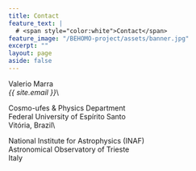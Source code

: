 ```yaml
---
title: Contact
feature_text: |
  # <span style="color:white">Contact</span>
feature_image: "/BEHOMO-project/assets/banner.jpg"
excerpt: ""
layout: page
aside: false
---
```


<!-- {% include figure.html image="/BEHOMO-project/assets/vale.jpg" position="left" width="250px" %} -->

Valerio Marra\
*{{ site.email }}*\

Cosmo-ufes & Physics Department\
Federal University of Espírito Santo\
Vitória, Brazil\

National Institute for Astrophysics (INAF)\
Astronomical Observatory of Trieste\
Italy

<!-- {% include site-form.html %} -->